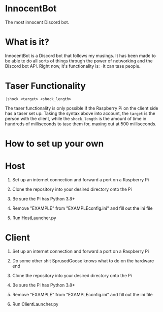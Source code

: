 # InnocentBot
The most innocent Discord bot.

# What is it?
InnocentBot is a Discord bot that follows my musings.  It has been made to be able to do all sorts of things through the power of networking and the Discord bot API.
Right now, it's functionality is:
-It can tase people.

# Taser Functionality
`|shock <target> <shock_length>`

The taser functionality is only possible if the Raspberry Pi on the client side has a taser set up. Taking the syntax above into account, the `target` is the person with the client, while the `shock_length` is the amount of time in hundreds of milliseconds to tase them for, maxing out at 500 milliseconds.

# How to set up your own
<h1> Host </h1>

1. Set up an internet connection and forward a port on a Raspberry Pi

2. Clone the repository into your desired directory onto the Pi

3. Be sure the Pi has Python 3.8+

4. Remove "EXAMPLE" from "EXAMPLEconfig.ini" and fill out the ini file

5. Run HostLauncher.py

<h1> Client </h1>

1. Set up an internet connection and forward a port on a Raspberry Pi

2. Do some other shit SprusedGoose knows what to do on the hardware end

3. Clone the repository into your desired directory onto the Pi

4. Be sure the Pi has Python 3.8+

5. Remove "EXAMPLE" from "EXAMPLEconfig.ini" and fill out the ini file

6. Run ClientLauncher.py
